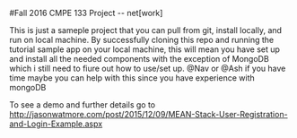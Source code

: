 #Fall 2016 CMPE 133 Project -- net[work]

This is just a sameple project that you can pull from git, install locally, and run on local machine.
By successfully cloning this repo and running the tutorial sample app on your local machine, this will mean you have set up and install all the needed components with the exception of MongoDB which i still need to fiure out how to use/set up.
@Nav or @Ash if you have time maybe you can help with this since you have experience with mongoDB

To see a demo and further details go to http://jasonwatmore.com/post/2015/12/09/MEAN-Stack-User-Registration-and-Login-Example.aspx

